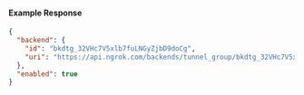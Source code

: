 <!-- Code generated for API Clients. DO NOT EDIT. -->

#### Example Response

```json
{
  "backend": {
    "id": "bkdtg_32VHc7V5xlb7fuLNGyZjbD9doCg",
    "uri": "https://api.ngrok.com/backends/tunnel_group/bkdtg_32VHc7V5xlb7fuLNGyZjbD9doCg"
  },
  "enabled": true
}
```
